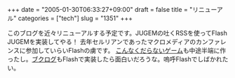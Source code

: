 +++
date = "2005-01-30T06:33:27+09:00"
draft = false
title = "リニューアル"
categories = ["tech"]
slug = "1351"
+++

このブログを近々リニューアルする予定です。JUGEMの吐くRSSを使ってFlash JUGEMを実装してやる！
去年セルリアンであったマクロメディアのカンファレンスに参加していらいFlashの虜です。
<a href="http://ieiri.jp/game" target="_blank">こんなくだらないゲーム</a>も中途半端に作ったし。<a href="http://booklog.jp" target="_blank">ブクログ</a>もFlashで実装したら面白いだろうな。嗚呼Flashでしばかれたい。
